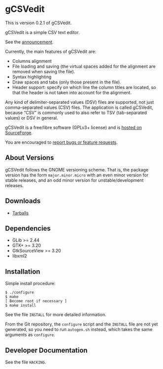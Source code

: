 gCSVedit
========

This is version 0.2.1 of gCSVedit.

gCSVedit is a simple CSV text editor.

See the [announcement](https://blogs.gnome.org/swilmet/2015/11/03/announcing-gcsvedit-a-simple-text-editor-to-edit-csv-files/).

Currently, the main features of gCSVedit are:
- Columns alignment
- File loading and saving (the virtual spaces added for the alignment are
  removed when saving the file).
- Syntax highlighting
- Draw spaces and tabs (only those present in the file).
- Header support: specify on which line the column titles are located, so that
  the header is not taken into account for the alignment.

Any kind of delimiter-separated values (DSV) files are supported, not just
comma-separated values (CSV) files. The application is called gCSVedit, because
“CSV” is commonly used to also refer to TSV (tab-separated values) or DSV in
general.

gCSVedit is a free/libre software (GPLv3+ license) and is [hosted on
SourceForge](http://gcsvedit.sourceforge.net/).

You are encouraged to [report bugs or feature
requests](https://sourceforge.net/p/gcsvedit/tickets/).

About Versions
--------------

gCSVedit follows the GNOME versioning scheme. That is, the package version has
the form `major.minor.micro` with an even minor version for stable releases,
and an odd minor version for unstable/development releases.

Downloads
---------

- [Tarballs](https://sourceforge.net/projects/gcsvedit/files/)

Dependencies
------------

- GLib >= 2.44
- GTK+ >= 3.20
- GtkSourceView >= 3.20
- libxml2

Installation
------------

Simple install procedure:

```
$ ./configure
$ make
[ Become root if necessary ]
$ make install
```

See the file `INSTALL` for more detailed information.

From the Git repository, the `configure` script and the `INSTALL` file are not
yet generated, so you need to run `autogen.sh` instead, which takes the same
arguments as `configure`.

Developer Documentation
-----------------------

See the file `HACKING`.
